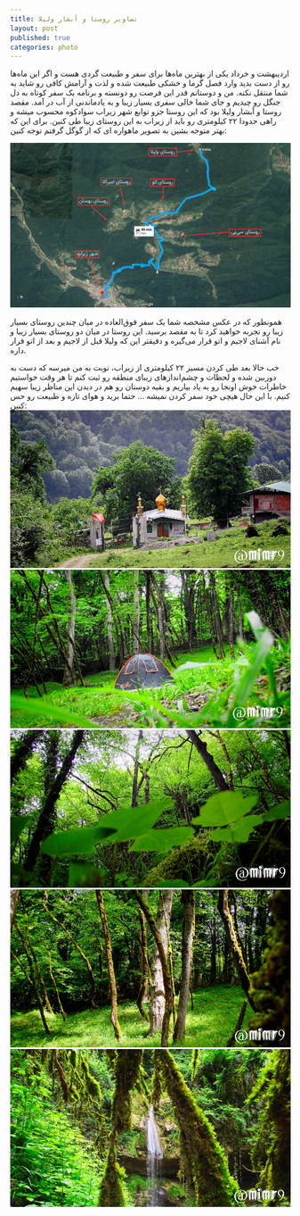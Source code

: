 ```yaml
---
title: تصاویر روستا و آبشار ولیلا
layout: post
published: true
categories: photo
---
```


اردیبهشت و خرداد یکی از بهترین ماه‌ها برای سفر و طبیعت گردی هست و اگر این ماه‌ها رو از دست بدید وارد فصل گرما و خشکی طبیعت شده و لذت و آرامش کافی رو شاید به شما منتقل نکنه. من و دوستانم قدر این فرصت رو دونسته و برنامه یک سفر کوتاه به دل جنگل رو چیدیم و جای شما خالی سفری بسیار زیبا و به یادماندنی از آب در آمد.
مقصد روستا و آبشار ولیلا بود که این روستا جزو توابع شهر زیراب سوادکوه محسوب میشه و راهی حدودا ۲۲ کیلومتری رو باید از زیراب به این روستای زیبا طی کنین. برای این که بهتر متوجه بشین به تصویر ماهواره ای که از گوگل گرفتم توجه کنین:

![تصویر ماهواره‌ای روستا و آبشار ولیلا](../assets/img/post/valila/satellite.png)

همونطور که در عکس مشخصه شما یک سفر فوق‌العاده در میان چندین روستای بسیار زیبا رو تجربه خواهید کرد تا به مقصد برسید. این روستا در میان دو روستای بسیار زیبا و نام آشنای لاجیم و اتو قرار می‌گیره و دقیقتر این که ولیلا قبل از لاجیم و بعد از اتو قرار داره.

خب حالا بعد طی کردن مسیر ۲۲ کیلومتری از زیراب، نوبت به من میرسه که دست به دوربین شده و لحظات و چشم‌اندازهای زیبای منطقه رو ثبت کنم تا هر وقت خواستیم خاطرات خوش اونجا رو به یاد بیاریم و بقیه دوستان رو هم در دیدن این مناظر زیبا سهیم کنیم. با این حال هیچی خود سفر کردن نمیشه ... حتما برید و هوای تازه و طبیعت رو حس کنین:
![تصاویر روستای ولیلا و آبشار ولیلا اردیبهشت ماه](../assets/img/post/valila/valila13.jpg)
![تصاویر روستای ولیلا و آبشار ولیلا اردیبهشت ماه](../assets/img/post/valila/valila2.jpg)
![تصاویر روستای ولیلا و آبشار ولیلا اردیبهشت ماه](../assets/img/post/valila/valila3.jpg)
![تصاویر روستای ولیلا و آبشار ولیلا اردیبهشت ماه](../assets/img/post/valila/valila4.jpg)
![تصاویر روستای ولیلا و آبشار ولیلا اردیبهشت ماه](../assets/img/post/valila/valila7.jpg)